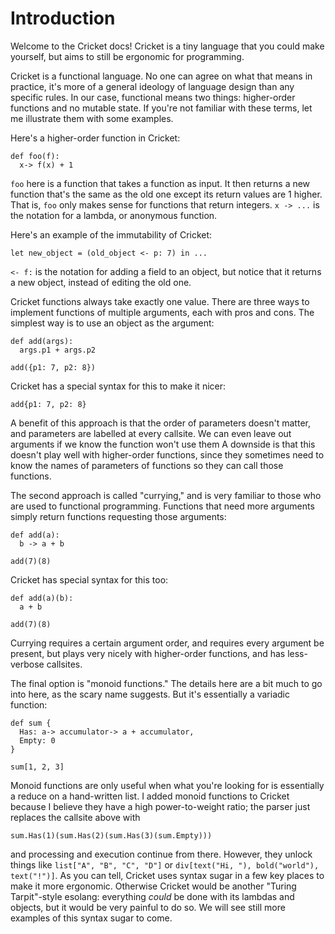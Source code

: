 # Introduction

Welcome to the Cricket docs! 
Cricket is a tiny language that you could make yourself, 
but aims to still be ergonomic for programming.

Cricket is a functional language.
No one can agree on what that means in practice,
it's more of a general ideology of language design than any specific rules.
In our case, functional means two things:
higher-order functions and no mutable state.
If you're not familiar with these terms,
let me illustrate them with some examples.

Here's a higher-order function in Cricket:
```
def foo(f):
  x-> f(x) + 1
```
`foo` here is a function that takes a function as input.
It then returns a new function that's the same as the old one
except its return values are 1 higher.
That is, `foo` only makes sense for functions that return integers.
`x -> ...` is the notation for a lambda, or anonymous function.

Here's an example of the immutability of Cricket:
```
let new_object = (old_object <- p: 7) in ...
```
`<- f:` is the notation for adding a field to an object,
but notice that it returns a new object, instead of editing the old one.

Cricket functions always take exactly one value.
There are three ways to implement functions of multiple arguments,
each with pros and cons. 
The simplest way is to use an object as the argument:
```
def add(args):
  args.p1 + args.p2

add({p1: 7, p2: 8})
```
Cricket has a special syntax for this to make it nicer:
```
add{p1: 7, p2: 8}
```
A benefit of this approach is that the order of parameters doesn't matter,
and parameters are labelled at every callsite.
We can even leave out arguments if we know the function won't use them
A downside is that this doesn't play well with higher-order functions,
since they sometimes need to know the names of parameters of functions
so they can call those functions.

The second approach is called "currying," 
and is very familiar to those who are used to functional programming.
Functions that need more arguments simply return functions requesting those arguments:
```
def add(a):
  b -> a + b

add(7)(8)
```
Cricket has special syntax for this too:
```
def add(a)(b):
  a + b

add(7)(8)
```
Currying requires a certain argument order, 
and requires every argument be present,
but plays very nicely with higher-order functions,
and has less-verbose callsites.

The final option is "monoid functions."
The details here are a bit much to go into here,
as the scary name suggests.
But it's essentially a variadic function:
```
def sum {
  Has: a-> accumulator-> a + accumulator,
  Empty: 0
}

sum[1, 2, 3]
```
Monoid functions are only useful when 
what you're looking for is essentially a reduce on a hand-written list.
I added monoid functions to Cricket
because I believe they have a high power-to-weight ratio;
the parser just replaces the callsite above with
```
sum.Has(1)(sum.Has(2)(sum.Has(3)(sum.Empty)))
```
and processing and execution continue from there.
However, they unlock things like `list["A", "B", "C", "D"]` 
or `div[text("Hi, "), bold("world"), text("!")]`.
As you can tell, Cricket uses syntax sugar in a few key places to make it more ergonomic.
Otherwise Cricket would be another "Turing Tarpit"-style esolang:
everything *could* be done with its lambdas and objects, 
but it would be very painful to do so.
We will see still more examples of this syntax sugar to come.
